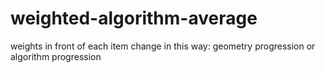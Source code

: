 # weighted-algorithm-average
weights in front of each item change in this way: geometry progression or algorithm progression

